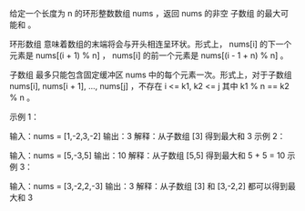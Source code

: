 给定一个长度为 n 的环形整数数组 nums ，返回 nums 的非空 子数组 的最大可能和 。

环形数组 意味着数组的末端将会与开头相连呈环状。形式上， nums[i] 的下一个元素是 nums[(i + 1) % n] ， nums[i] 的前一个元素是 nums[(i - 1 + n) % n] 。

子数组 最多只能包含固定缓冲区 nums 中的每个元素一次。形式上，对于子数组 nums[i], nums[i + 1], ..., nums[j] ，不存在 i <= k1, k2 <= j 其中 k1 % n == k2 % n 。

 

示例 1：

输入：nums = [1,-2,3,-2]
输出：3
解释：从子数组 [3] 得到最大和 3
示例 2：

输入：nums = [5,-3,5]
输出：10
解释：从子数组 [5,5] 得到最大和 5 + 5 = 10
示例 3：

输入：nums = [3,-2,2,-3]
输出：3
解释：从子数组 [3] 和 [3,-2,2] 都可以得到最大和 3